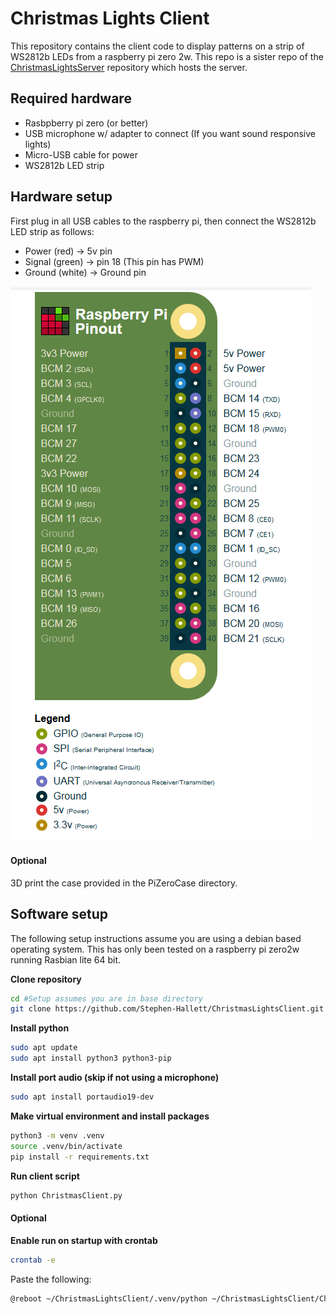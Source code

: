 # Christmas Lights Client

This repository contains the client code to display patterns on a strip of WS2812b LEDs from a raspberry pi zero 2w. This repo is a sister repo of the [ChristmasLightsServer](https://github.com/Stephen-Hallett/ChristmasLights) repository which hosts the server.

## Required hardware
- Rasbpberry pi zero (or better)
- USB microphone w/ adapter to connect (If you want sound responsive lights)
- Micro-USB cable for power
- WS2812b LED strip

## Hardware setup
First plug in all USB cables to the raspberry pi, then connect the WS2812b LED strip as follows:

- Power (red) -> 5v pin
- Signal (green) -> pin 18 (This pin has PWM)
- Ground (white) -> Ground pin

![Raspberry pi pinout](./media/raspberrypi_pinout.png)

#### Optional
3D print the case provided in the PiZeroCase directory.

## Software setup
The following setup instructions assume you are using a debian based operating system. This has only been tested on a raspberry pi zero2w running Rasbian lite 64 bit.


**Clone repository**
```sh
cd #Setup assumes you are in base directory
git clone https://github.com/Stephen-Hallett/ChristmasLightsClient.git
```

**Install python**
```sh
sudo apt update
sudo apt install python3 python3-pip
```

**Install port audio (skip if not using a microphone)**
```sh
sudo apt install portaudio19-dev
```

**Make virtual environment and install packages**
```sh
python3 -m venv .venv
source .venv/bin/activate
pip install -r requirements.txt
```

**Run client script**
```sh
python ChristmasClient.py
```

#### Optional  
**Enable run on startup with crontab**
```sh
crontab -e
```
Paste the following:
```sh
@reboot ~/ChristmasLightsClient/.venv/python ~/ChristmasLightsClient/ChristmasClient.py
```
